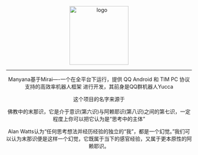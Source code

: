 <div align="center">
   <img width="160" src="![QQ图片20230623102552](https://github.com/avilliai/YIRIS/assets/99066610/0df88da5-9417-44b2-95d8-a7b41466dfcf)
" alt="logo"></br>

   

----


Manyana基于Mirai—-一个在全平台下运行，提供 QQ Android 和 TIM PC 协议支持的高效率机器人框架 进行开发，其前身是QQ群机器人Yucca

这个项目的名字来源于
     <p>佛教中的末那识，它是介于意识(第六识)与阿赖耶识(第八识)之间的第七识，一定程度上你可以把它认为是“思考中的主体”</p>
     <p>Alan Watts认为“任何思考想法并经历经验的独⽴的“我”，都是⼀个幻觉。”我们可以认为末那识便是这样一个幻觉，它既属于当下的感官经验，又属于更本原性的阿赖耶识。</p>
</div>


